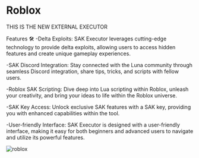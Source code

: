 # Roblox

THIS IS THE NEW EXTERNAL EXECUTOR

Features 🛠️
-Delta Exploits: SAK Executor leverages cutting-edge technology to provide delta exploits, allowing users to access hidden features and create unique gameplay experiences.

-SAK Discord Integration: Stay connected with the Luna community through seamless Discord integration, share tips, tricks, and scripts with fellow users.

-Roblox SAK Scripting: Dive deep into Lua scripting within Roblox, unleash your creativity, and bring your ideas to life within the Roblox universe.

-SAK Key Access: Unlock exclusive SAK features with a SAK key, providing you with enhanced capabilities within the tool.

-User-friendly Interface: SAK Executor is designed with a user-friendly interface, making it easy for both beginners and advanced users to navigate and utilize its powerful features.

![roblox](https://github.com/user-attachments/assets/dddacac5-e6a7-41dd-b85b-cf93b24d42f5)
